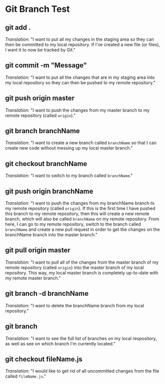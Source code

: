 # Git Branch Test

## git add .
*Translation:* "I want to put all my changes in the staging area so they can then be committed to my local repository. If I've created a new file (or files), I want it to now be tracked by Git."

## git commit -m "Message"
*Translation:* "I want to put all the changes that are in my staging area into my local repository so they can then be pushed to my remote repository."

## git push origin master
*Translation:* "I want to push the changes from my master branch to my remote repository (called `origin`)."

## git branch branchName
*Translation:* "I want to create a new branch called `branchName` so that I can create new code without messing up my local master branch."

## git checkout branchName
*Translation:* "I want to switch to my branch called `branchName`."

## git push origin branchName
*Translation:* "I want to push the changes from my branchName branch to my remote repository (called `origin`). If this is the first time I have pushed this branch to my remote repository, then this will create a new remote branch, which will also be called `branchName` on my remote repository. From here, I can go to my remote repository, switch to the branch called `branchName` and create a new pull request in order to get the changes on the branchName branch into the master branch."

## git pull origin master
*Translation:* "I want to pull all of the changes from the master branch of my remote repository (called `origin`) into the master branch of my local repository. This way, my local master branch is completely up-to-date with my remote master branch."

## git branch -d branchName
*Translation:* "I want to delete the branchName branch from my local repository."

## git branch
*Translation:* "I want to see the full list of branches on my local respository, as well as see on which branch I'm currently located."

## git checkout fileName.js
*Translation:* "I would like to get rid of all uncommitted changes from the file called `fileName.js`."